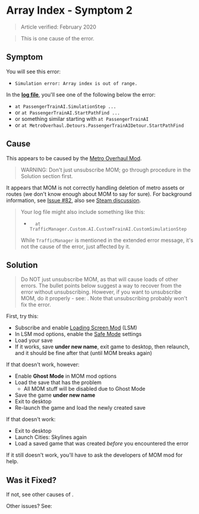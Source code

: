 # Array Index - Symptom 2

> Article verified: February 2020

> This is one cause of the [](Simulation-error-Array-index-is-out-of-range.md) error.

## Symptom

You will see this error:

* `Simulation error: Array index is out of range.`

In the [**log file**](Share-your-Cities-Skylines-log-file.md), you'll see one of the following below the error:

* `at PassengerTrainAI.SimulationStep ...`
* or `at PassengerTrainAI.StartPathFind ...`
* or something similar starting with `at PassengerTrainAI`
* or `at MetroOverhaul.Detours.PassengerTrainAIDetour.StartPathFind`

## Cause

This appears to be caused by the [Metro Overhaul Mod](https://steamcommunity.com/sharedfiles/filedetails/?id=816260433).

> WARNING: Don't just unsubscribe MOM; go through procedure in the Solution section first.

It appears that MOM is not correctly handling deletion of metro assets or routes (we don't know enough about MOM to say
for sure). For background information,
see [Issue #82](https://github.com/krzychu124/Cities-Skylines-Traffic-Manager-President-Edition/issues/82), also
see [Steam discussion](https://steamcommunity.com/app/255710/discussions/0/1750147885670168992/).

> Your log file might also include something like this:
>
> * `  at TrafficManager.Custom.AI.CustomTrainAI.CustomSimulationStep`
>
> While `TrafficManager` is mentioned in the extended error message, it's not the cause of the error, just affected by
> it.

## Solution

> Do NOT just unsubscribe MOM, as that will cause loads of other errors. The bullet points below suggest a way to
> recover from the error without unsubscribing. However, if you want to unsubscribe MOM, do it properly -
> see: [](How-to-remove-workshop-networks.md). Note that unsubscribing probably won't fix the error.

First, try this:

* Subscribe and enable [Loading Screen Mod](https://steamcommunity.com/sharedfiles/filedetails/?id=667342976) (LSM)
* In LSM mod options, enable
  the [Safe Mode](https://steamcommunity.com/workshop/filedetails/discussion/667342976/1626286205707786286/) settings
* Load your save
* If it works, save **under new name**, exit game to desktop, then relaunch, and it should be fine after that (until MOM
  breaks again)

If that doesn't work, however:

* Enable **Ghost Mode** in MOM mod options
* Load the save that has the problem
    * All MOM stuff will be disabled due to Ghost Mode
* Save the game **under new name**
* Exit to desktop
* Re-launch the game and load the newly created save

If that doesn't work:

* Exit to desktop
* Launch Cities: Skylines again
* Load a saved game that was created _before_ you encountered the error

If it still doesn't work, you'll have to ask the developers of MOM mod for help.

## Was it Fixed?

If not, see other causes of [](Simulation-error-Array-index-is-out-of-range.md).

Other issues? See: [](Troubleshooting.md)